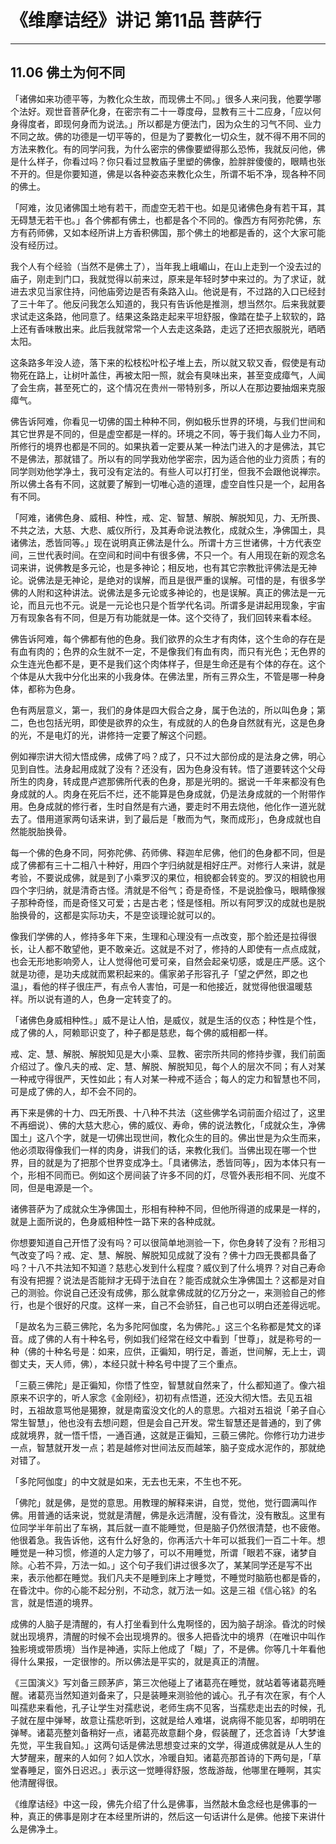 # 《维摩诘经》讲记 第11品 菩萨行

------

## 11.06 佛土为何不同

「诸佛如来功德平等，为教化众生故，而现佛土不同。」很多人来问我，他要学哪个法好。观世音菩萨化身，在密宗有二十一尊度母，显教有三十二应身，「应以何身得度者，即现何身而为说法。」所以都是方便法门，因为众生的习气不同、业力不同之故。佛的功德是一切平等的，但是为了要教化一切众生，就不得不用不同的方法来教化。有的同学问我，为什么密宗的佛像要塑得那么恐怖，我就反问他，佛是什么样子，你看过吗？你只看过显教庙子里塑的佛像，脸胖胖傻傻的，眼睛也张不开的。但是你要知道，佛是以各种姿态来教化众生，所谓不垢不净，现各种不同的佛土。

「阿难，汝见诸佛国土地有若干，而虚空无若干也。如是见诸佛色身有若干耳，其无碍慧无若干也。」各个佛都有佛土，也都是各个不同的。像西方有阿弥陀佛，东方有药师佛，又如本经所讲上方香积佛国，那个佛土的地都是香的，这个大家可能没有经历过。

我个人有个经验（当然不是佛土了），当年我上峨嵋山，在山上走到一个没去过的庙子，刚走到门口，我就觉得以前来过，原来是年轻时梦中来过的。为了求证，就进去求见当家住持，问他庙旁边是否有条路入山。他说是有，不过路的入口已经封了三十年了。他反问我怎么知道的，我只有告诉他是推测，想当然尔。后来我就要求试走这条路，他同意了。结果这条路走起来平坦舒服，像踏在垫子上软软的，路上还有香味散出来。此后我就常常一个人去走这条路，走远了还把衣服脱光，晒晒太阳。

这条路多年没人迹，落下来的松枝松叶松子堆上去，所以就又软又香，假使是有动物死在路上，让树叶盖住，再被太阳一照，就会有臭味出来，甚至变成瘴气，人闻了会生病，甚至死亡的，这个情况在贵州一带特别多，所以人在那边要抽烟来克服瘴气。

佛告诉阿难，你看见一切佛的国土种种不同，例如极乐世界的环境，与我们世间和其它世界是不同的，但是虚空都是一样的。环境之不同，等于我们每人业力不同，所修行的境界也都是不同的。如果执着一定要从某一种法门进入的才是佛法，其它不是佛法，那就错了。所以有的同学我劝他学密宗，因为适合他的业力资质；有的同学则劝他学净土，我可没有定法的。有些人可以打打坐，但我不会跟他说禅宗。所以佛土各有不同，这就要了解到一切唯心造的道理，虚空自性只是一个，起用各有不同。

「阿难，诸佛色身、威相、种性，戒、定、智慧、解脱、解脱知见，力、无所畏、不共之法，大慈、大悲、威仪所行，及其寿命说法教化，成就众生，净佛国土，具诸佛法，悉皆同等。」现在说明真正佛法是什么。所谓十方三世诸佛，十方代表空间，三世代表时间。在空间和时间中有很多佛，不只一个。有人用现在新的观念名词来讲，说佛教是多元论，也是多神论；相反地，也有其它宗教批评佛法是无神论。说佛法是无神论，是绝对的误解，而且是很严重的误解。可惜的是，有很多学佛的人附和这种讲法。说佛法是多元论或多神论的，也是误解。真正的佛法是一元论，而且元也不元。说是一元论也只是个哲学代名词。所谓多是讲起用现象，宇宙万有现象各有不同，但是万有功能就是一体。这个交待了，我们回转来看本经。

佛告诉阿难，每个佛都有他的色身。我们欲界的众生才有肉体，这个生命的存在是有血有肉的；色界的众生就不一定，不是像我们有血有肉，而只有光色；无色界的众生连光色都不是，更不是我们这个肉体样子，但是生命还是有个体的存在。这个个体是从大我中分化出来的小我身体。在佛法里，所有三界众生，不管是哪一种身体，都称为色身。

色有两层意义，第一，我们的身体是四大假合之身，属于色法的，所以叫色身；第二，色也包括光明，即使是欲界的众生，有成就的人的色身自然就有光，这是色身的光，不是电灯的光，讲修持一定要了解这个问题。

例如禅宗讲大彻大悟成佛，成佛了吗？成了，只不过大部份成的是法身之佛，明心见到自性。法身起用成就了没有？还没有，因为色身没有转。悟了道要转这个父母所生的肉身，转成毘卢遮那佛所代表的色身，那是光明的。据说一千年来都没有色身成就的人。肉身在死后不烂，还不能算是色身成就，仍是法身成就的一个附带作用。色身成就的修行者，生时自然是有六通，要走时不用去烧他，他化作一道光就去了。借用道家两句话来讲，到了最后是「散而为气，聚而成形」，色身成就也自然能脱胎换骨。

每一个佛的色身不同，阿弥陀佛、药师佛、释迦牟尼佛，他们的色身都不同，但是成了佛都有三十二相八十种好，用四个字归纳就是相好庄严。对修行人来讲，就是考验，不要说成佛，就是到了小乘罗汉的果位，相貌都会转变的。罗汉的相貌也用四个字归纳，就是清奇古怪。清就是不俗气；奇是奇怪，不是说脸像马，眼睛像猴子那种奇怪，而是奇怪又可爱；古是古老；怪是怪相。所以有阿罗汉的成就也是脱胎换骨的，这都是实际功夫，不是空谈理论就可以的。

像我们学佛的人，修持多年下来，生理和心理没有一点改变，那个脸还是拉得很长，让人都不敢望他，更不敢亲近。这就是不对了，修持的人即使有一点点成就，也会无形地影响旁人，让人觉得他可爱可亲，自然会起亲切感，或是庄严感。这个就是功德，是功夫成就而累积起来的。儒家弟子形容孔子「望之俨然，即之也温」，看他的样子很庄严，有点令人害怕，可是一和他接近，就觉得他很温暖慈祥。所以说有道的人，色身一定转变了的。

「诸佛色身威相种性。」威不是让人怕，是威仪，就是生活的仪态；种性是个性，成了佛的人，阿赖耶识变了，种子都是慈悲，每个佛的威相都一样。

戒、定、慧、解脱、解脱知见是大小乘、显教、密宗所共同的修持步骤，我们前面介绍过了。像凡夫的戒、定、慧、解脱、解脱知见，每个人的层次不同；有人对某一种戒守得很严，天性如此；有人对某一种戒不适合；每人的定力和智慧也不同，可是成了佛的人，却不会不同的。

再下来是佛的十力、四无所畏、十八种不共法（这些佛学名词前面介绍过了，这里不再细说）、佛的大慈大悲心，佛的威仪、寿命，佛的说法教化，「成就众生，净佛国土」这八个字，就是一切佛出现世间，教化众生的目的。佛出世是为众生而来，他必须取得像我们一样的肉身，讲我们的话，来教化我们。当佛出现在哪一个世界，目的就是为了把那个世界变成净土。「具诸佛法，悉皆同等」，因为本体只有一个，形相不同而已。例如这个房间装了许多不同的灯，尽管外表形相不同、光度不同，但是电源是一个。

诸佛菩萨为了成就众生净佛国土，形相有种种不同，但他所得道的成果是一样的，就是上面所说的，色身威相种性一路下来的各种成就。

你想要知道自己开悟了没有吗？可以很简单地测验一下，你色身转了没有？形相习气改变了吗？戒、定、慧、解脱、解脱知见成就了没有？佛十力四无畏都具备了吗？十八不共法知不知道？慈悲心发到什么程度？威仪到了什么境界？对自己寿命有没有把握？说法是否能辩才无碍于法自在？能否成就众生净佛国土？这都是对自己的测验。你说自己还没有成佛，那么就拿佛成就的亿万分之一，来测验自己的修行，也是个很好的尺度。这样一来，自己不会骄狂，自己也可以明白还差得远呢。

「是故名为三藐三佛陀，名为多陀阿伽度，名为佛陀。」这三个名称都是梵文的译音。成了佛的人有十种名号，例如我们经常在经文中看到「世尊」，就是称号的一种（佛的十种名号是：如来，应供，正徧知，明行足，善逝，世间解，无上士，调御丈夫，天人师，佛），本经只就十种名号中提了三个重点。

「三藐三佛陀」是正徧知，你悟了性空，智慧就自然来了，什么都知道了。像六祖原来不识字的，听人家念《金刚经》，初初有点悟道，还没大彻大悟。去见五祖时，五祖故意骂他是獦獠，就是南蛮没文化的人的意思。六祖对五祖说「弟子自心常生智慧」，他也没有去想问题，但是会自己开发。常生智慧还是普通的，到了佛成就境界，就一悟千悟，一通百通，这就是正徧知，三藐三佛陀。你修行功力进步一点，智慧就开发一点；若是越修对世间法反而越笨，脑子变成水泥作的，那就绝对错了。

「多陀阿伽度」的中文就是如来，无去也无来，不生也不死。

「佛陀」就是佛，是觉的意思。用教理的解释来讲，自觉，觉他，觉行圆满叫作佛。用普通的话来说，觉就是清醒，佛是永远清醒，没有昏沈，没有散乱。这里有位同学半年前出了车祸，其后就一直不能睡觉，但是脑子仍然很清楚，也不疲倦。他很着急。我告诉他，这有什么好急的，你再活六十年可以抵我们一百二十年。想睡觉是一种习惯，修道的人定力够了，可以不用睡觉，所谓「眼若不寐，诸梦自除。心若不异，万法一如。」这个句子我们讲过很多次了，某某同学还是写不出来，表示他都在睡觉。我们凡夫不是睡到床上才睡觉，不睡觉时脑筋也都是昏的，在昏沈中。你的心能不起分别，不动念，就万法一如。这是三祖《信心铭》的名言，就是悟道的境界。

成佛的人脑子是清醒的，有人打坐看到什么鬼啊怪的，因为脑子胡涂。昏沈的时候就出现境界，清醒的时候不会出现境界的。很多人把昏沈中的境界（在唯识中叫作独影境或带质境）当作是神通，实际上他成了「糊」了，不是佛。你等几十年看他得什么果报，一定很惨的。所以佛法是平实的，就是真正的清醒。

《三国演义》写刘备三顾茅庐，第三次他碰上了诸葛亮在睡觉，就站着等诸葛亮睡醒。诸葛亮当然知道刘备来了，只是装睡来测验他的诚心。孔子有次在家，有个人叫孺悲来看他，孔子让学生对孺悲说，老师生病不见客，当孺悲走出去的时候，孔子就在屋中弹琴，故意让孺悲听到，这就是给人难堪，说病得不能见客，却明明在弹琴。诸葛亮整刘备稍好一点，诸葛亮故意翻个身，假装醒了，还念首诗「大梦谁先觉，平生我自知。」这两句话是佛法思想变过来的文学，得道成佛就是从人生的大梦醒来，醒来的人如何？如人饮水，冷暖自知。诸葛亮那首诗的下两句是，「草堂春睡足，窗外日迟迟。」表示这一觉睡得舒服，悠哉游哉，他哪里在睡啊，其实他清醒得很。

《维摩诘经》中这一段，佛先介绍了什么是佛事，当然敲木鱼念经也是佛事的一种，真正的佛事是刚才在本经里所讲的，然后这一句话讲什么是佛。他接下来讲什么是佛净土。

